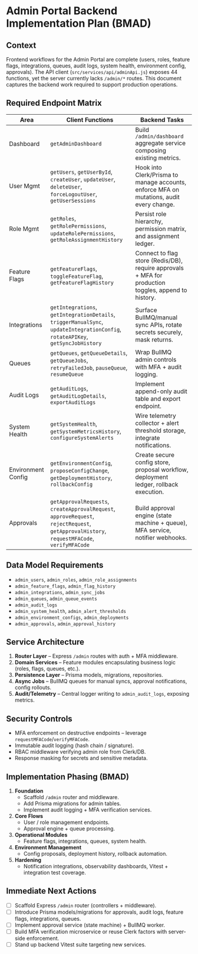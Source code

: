 # Admin Portal Backend Implementation Plan (BMAD)

## Context
Frontend workflows for the Admin Portal are complete (users, roles, feature flags, integrations, queues, audit logs, system health, environment config, approvals). The API client (`src/services/api/adminApi.js`) exposes 44 functions, yet the server currently lacks `/admin/*` routes. This document captures the backend work required to support production operations.

## Required Endpoint Matrix
| Area | Client Functions | Backend Tasks |
| --- | --- | --- |
| Dashboard | `getAdminDashboard` | Build `/admin/dashboard` aggregate service composing existing metrics. |
| User Mgmt | `getUsers`, `getUserById`, `createUser`, `updateUser`, `deleteUser`, `forceLogoutUser`, `getUserSessions` | Hook into Clerk/Prisma to manage accounts, enforce MFA on mutations, audit every change. |
| Role Mgmt | `getRoles`, `getRolePermissions`, `updateRolePermissions`, `getRoleAssignmentHistory` | Persist role hierarchy, permission matrix, and assignment ledger. |
| Feature Flags | `getFeatureFlags`, `toggleFeatureFlag`, `getFeatureFlagHistory` | Connect to flag store (Redis/DB), require approvals + MFA for production toggles, append to history. |
| Integrations | `getIntegrations`, `getIntegrationDetails`, `triggerManualSync`, `updateIntegrationConfig`, `rotateAPIKey`, `getSyncJobHistory` | Surface BullMQ/manual sync APIs, rotate secrets securely, mask returns. |
| Queues | `getQueues`, `getQueueDetails`, `getQueueJobs`, `retryFailedJob`, `pauseQueue`, `resumeQueue` | Wrap BullMQ admin controls with MFA + audit logging. |
| Audit Logs | `getAuditLogs`, `getAuditLogDetails`, `exportAuditLogs` | Implement append-only audit table and export endpoint. |
| System Health | `getSystemHealth`, `getSystemMetricsHistory`, `configureSystemAlerts` | Wire telemetry collector + alert threshold storage, integrate notifications. |
| Environment Config | `getEnvironmentConfig`, `proposeConfigChange`, `getDeploymentHistory`, `rollbackConfig` | Create secure config store, proposal workflow, deployment ledger, rollback execution. |
| Approvals | `getApprovalRequests`, `createApprovalRequest`, `approveRequest`, `rejectRequest`, `getApprovalHistory`, `requestMFACode`, `verifyMFACode` | Build approval engine (state machine + queue), MFA service, notifier webhooks. |

## Data Model Requirements
- `admin_users`, `admin_roles`, `admin_role_assignments`
- `admin_feature_flags`, `admin_flag_history`
- `admin_integrations`, `admin_sync_jobs`
- `admin_queues`, `admin_queue_events`
- `admin_audit_logs`
- `admin_system_health`, `admin_alert_thresholds`
- `admin_environment_configs`, `admin_deployments`
- `admin_approvals`, `admin_approval_history`

## Service Architecture
1. **Router Layer** – Express `/admin` routes with auth + MFA middleware.
2. **Domain Services** – Feature modules encapsulating business logic (roles, flags, queues, etc.).
3. **Persistence Layer** – Prisma models, migrations, repositories.
4. **Async Jobs** – BullMQ queues for manual syncs, approval notifications, config rollouts.
5. **Audit/Telemetry** – Central logger writing to `admin_audit_logs`, exposing metrics.

## Security Controls
- MFA enforcement on destructive endpoints – leverage `requestMFACode`/`verifyMFACode`.
- Immutable audit logging (hash chain / signature).
- RBAC middleware verifying admin role from Clerk/DB.
- Response masking for secrets and sensitive metadata.

## Implementation Phasing (BMAD)
1. **Foundation**
   - Scaffold `/admin` router and middleware.
   - Add Prisma migrations for admin tables.
   - Implement audit logging + MFA verification services.
2. **Core Flows**
   - User / role management endpoints.
   - Approval engine + queue processing.
3. **Operational Modules**
   - Feature flags, integrations, queues, system health.
4. **Environment Management**
   - Config proposals, deployment history, rollback automation.
5. **Hardening**
   - Notification integrations, observability dashboards, Vitest + integration test coverage.

## Immediate Next Actions
- [ ] Scaffold Express `/admin` router (controllers + middleware).
- [ ] Introduce Prisma models/migrations for approvals, audit logs, feature flags, integrations, queues.
- [ ] Implement approval service (state machine) + BullMQ worker.
- [ ] Build MFA verification microservice or reuse Clerk factors with server-side enforcement.
- [ ] Stand up backend Vitest suite targeting new services.
